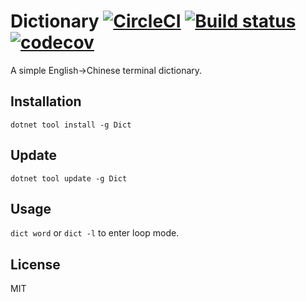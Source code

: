 # Dictionary [![CircleCI](https://circleci.com/gh/Frederick-S/Dictionary.svg?style=shield)](https://circleci.com/gh/Frederick-S/Dictionary) [![Build status](https://ci.appveyor.com/api/projects/status/x4kds2m7qri4lmky/branch/master?svg=true)](https://ci.appveyor.com/project/Frederick-S/dictionary/branch/master) [![codecov](https://codecov.io/gh/Frederick-S/Dictionary/branch/master/graph/badge.svg)](https://codecov.io/gh/Frederick-S/Dictionary)

A simple English->Chinese terminal dictionary.

## Installation
```
dotnet tool install -g Dict
```

## Update
```
dotnet tool update -g Dict
```

## Usage
`dict word` or `dict -l` to enter loop mode.

## License
MIT
